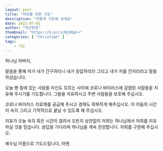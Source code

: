 ```yaml
---
layout: post 
title: "치유를 위한 기도"
description: "이렇게 기도해 보세요"
date: 2022-07-01
author: "야근반장"
thumbnail: "https://d.pr/i/NjUQql+"
categories: [ "Christian" ]
tags:
    - 기도
---
```


하나님 아버지,

말씀을 통해 저가 내가 간구하리니 내가 응답하리라 그리고 내가 저를 건지리라고 말씀하셨습니다.

오늘 병 중에 있는 사람들 자신도 모르는 사이에 코로나 바이러스에 감염된 사람들을 치유해 주시기를 기도합니다. 그들을 치유하시고 주변 사람들을 보호해 주십시오.

코로나 바이러스 치료제를 공급해 주시고 경제도 회복하게 해주십시오. 이 어둠의 시간이 속히 그리고 기적적으로 끝날 수 있도록 해 주십시오.

치유가 오늘 속히 혹은 시간이 걸려서 오든지 상관없이 저희는 하나님께서 저희를 치유하실 것을 믿습니다. 응답을 기다리며 하나님을 계속 찬양합니다. 저희를 구원해 주십시오.

예수님 이름으로 기도드립니다, 아멘.
